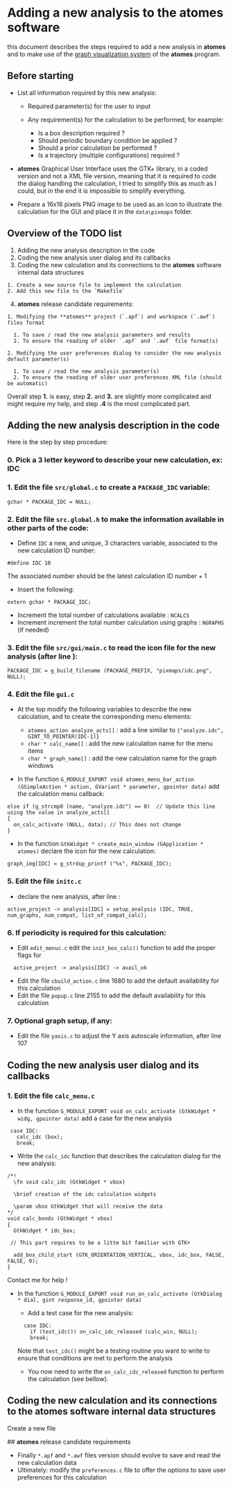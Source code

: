 # Adding a new analysis to the **atomes** software

this document describes the steps required to add a new analysis in **atomes** 
and to make use of the [graph visualization system](https://atomes.ipcms.fr/analyze/) of the **atomes** program. 

## Before starting 

  - List all information required by this new analysis: 
    - Required parameter(s) for the user to input
    - Any requirement(s) for the calculation to be performed, for example:

      - Is a box description required ? 
      - Should periodic boundary condition be applied ?
      - Should a prior calculation be performed ?
      - Is a trajectory (multiple configurations) required ?

  - **atomes** Graphical User Interface uses the GTK+ library, in a coded version and not a XML file version, 
    meaning that it is required to code the dialog handling the calculation, I tried to simplify this as much as I could, 
    but in the end it is impossible to simplify everything.  
  
  - Prepare a 16x16 pixels PNG image to be used as an icon to illustrate the calculation for the GUI and place it in the `data\pixmaps` folder.

## Overview of the TODO list

  1. Adding the new analysis description in the code
  2. Coding the new analysis user dialog and its callbacks
  3. Coding the new calculation and its connections to the **atomes** software internal data structures

    1. Create a new source file to implement the calculation
    2. Add this new file to the `Makefile`

  4. **atomes** release candidate requirements:

    1. Modifying the **atomes** project (`.apf`) and workspace (`.awf`) files format

      1. To save / read the new analysis parameters and results
      2. To ensure the reading of older `.apf` and `.awf` file format(s)

    2. Modifying the user preferences dialog to consider the new analysis default parameter(s)

      1. To save / read the new analysis parameter(s)
      2. To ensure the reading of older user preferences XML file (should be automatic)

Overall step **1.** is easy, step **2.** and **3.** are slightly more complicated and might require my help, and step **.4** is the most complicated part. 

## Adding the new analysis description in the code

Here is the step by step procedure: 

### 0. Pick a 3 letter keyword to describe your new calculation, ex: **IDC**

### 1. Edit the file `src/global.c` to create a `PACKAGE_IDC` variable:
  ```
  gchar * PACKAGE_IDC = NULL;
  ```
### 2. Edit the file `src.global.h` to make the information available in other parts of the code:

  - Define `IDC` a new, and unique, 3 characters variable, associated to the new calculation ID number: 
  ```
  #define IDC 10
  ```
  The associated number should be the latest calculation ID number + 1
  - Insert the following: 
  ```
  extern gchar * PACKAGE_IDC;
  ```
  - Increment the total number of calculations available : `NCALCS`
  - Increment increment the total number calculation using graphs : `NGRAPHS` (if needed)

### 3. Edit the file `src/gui/main.c` to read the icon file for the new analysis (after line ): 
  ```
  PACKAGE_IDC = g_build_filename (PACKAGE_PREFIX, "pixmaps/idc.png", NULL);
  ```
### 4. Edit the file `gui.c`
  - At the top modify the following variables to describe the new calculation, and to create the corresponding menu elements:

    - `atomes_action analyze_acts[]` : add a line similar to `{"analyze.idc",    GINT_TO_POINTER(IDC-1)}`
    - `char * calc_name[]` : add the new calculation name for the menu items
    - `char * graph_name[]` : add the new calculation name for the graph windows

  - In the function `G_MODULE_EXPORT void atomes_menu_bar_action (GSimpleAction * action, GVariant * parameter, gpointer data)` add the calculation menu callback:
  ```
  else if (g_strcmp0 (name, "analyze.idc") == 0)  // Update this line using the value in analyze_acts[]
  {
    on_calc_activate (NULL, data); // This does not change
  }
  ```
  - In the function `GtkWidget * create_main_window (GApplication * atomes)` declare the icon for the new calculation:
  ```
  graph_img[IDC] = g_strdup_printf ("%s", PACKAGE_IDC);
  ```
### 5. Edit the file `initc.c`

  - declare the new analysis, after line :
  ```
  active_project -> analysis[IDC] = setup_analysis (IDC, TRUE, num_graphs, num_compat, list_of_compat_calc);
  ```

### 6. If periodicity is required for this calculation:

  - Edit `edit_menuc.c` edit the `init_box_calc()` function to add the proper flags for
```
  active_project -> analysis[IDC] -> avail_ok
```
  - Edit the file `cbuild_action.c` line 1680 to add the default availability for this calculation
  - Edit the file `popup.c` line 2155 to add the default availability for this calculation

### 7. Optional graph setup, if any:

  - Edit the file `yaxis.c` to adjust the Y axis autoscale information, after line 107

## Coding the new analysis user dialog and its callbacks


### 1. Edit the file `calc_menu.c`

  - In the function `G_MODULE_EXPORT void on_calc_activate (GtkWidget * widg, gpointer data)` add a case for the new analysis
  ```
   case IDC:
     calc_idc (box);
     break;
  ```
  - Write the `calc_idc` function that describes the calculation dialog for the new analysis:
  ```[c]
  /*!
    \fn void calc_idc (GtkWidget * vbox)

    \brief creation of the idc calculation widgets

    \param vbox GtkWidget that will receive the data
  */
  void calc_bonds (GtkWidget * vbox)
  {
    GtkWidget * idc_box;

   // This part requires to be a litte bit familiar with GTK+

    add_box_child_start (GTK_ORIENTATION_VERTICAL, vbox, idc_box, FALSE, FALSE, 0);
  }
  ```

Contact me for help !

  - In the function `G_MODULE_EXPORT void run_on_calc_activate (GtkDialog * dial, gint response_id, gpointer data)` 
    - Add a test case for the new analysis:
    ```
      case IDC:
        if (test_idc()) on_calc_idc_released (calc_win, NULL);
        break;
     ```
    Note that `test_idc()` might be a testing routine you want to write to ensure that conditions are met to perform the analysis

    - You now need to write the `on_calc_idc_released` function to perform the calculation (see bellow).
 

## Coding the new calculation and its connections to the **atomes** software internal data structures

Create a new file

## **atomes** release candidate requirements

  - Finally `*.apf` and `*.awf` files version should evolve to save and read the new calculation data
  - Ultimately: modify the `preferences.c` file to offer the options to save user preferences for this calculation
  
